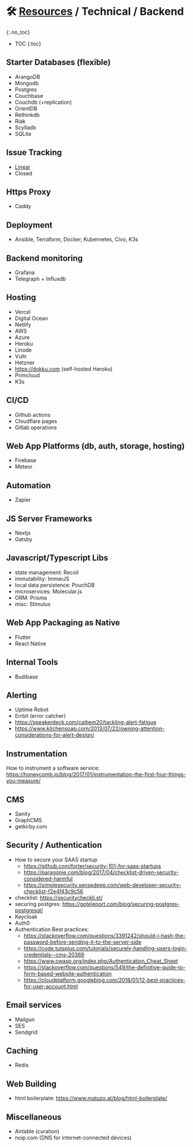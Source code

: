 
# 🛠 [Resources](/stack/README.md) / Technical / Backend
{:.no_toc}

* TOC
{:toc}


## Starter Databases (flexible)
- ArangoDB
- Mongodb
- Postgres
- Couchbase
- Couchdb (+replication)
- OrientDB
- Rethinkdb
- Riak
- Scylladb
- SQLite

## Issue Tracking
- [Linear](https://linear.app)
- Closed

## Https Proxy
- Caddy

## Deployment
- Ansible, Terraform, Docker, Kubernetes, Civo, K3s


## Backend monitoring
- Grafana
- Telegraph + Influxdb

## Hosting
- Vercel
- Digital Ocean
- Netlify
- AWS
- Azure
- Heroku
- Linode
- Vultr
- Hetzner 
- https://dokku.com (self-hosted Heroku)
- Primcloud
- K3s

## CI/CD
- Github actions
- Cloudflare pages
- Gitlab operations

## Web App Platforms (db, auth, storage, hosting)
- Firebase
- Meteor

## Automation
- Zapier

## JS Server Frameworks
- Nextjs
- Gatsby

## Javascript/Typescript Libs
- state management: Recoil
- immutability: ImmerJS
- local data persistence: PouchDB 
- microservices: Molecular.js
- ORM: Prisma
- misc: Stimulus

## Web App Packaging as Native
- Flutter
- React Native

## Internal Tools
- Budibase

## Alerting
- Uptime Robot
- Errbit (error catcher)
- https://speakerdeck.com/caitiem20/tackling-alert-fatigue
- https://www.kitchensoap.com/2013/07/22/owning-attention-considerations-for-alert-design/

## Instrumentation
How to instrument a software service: https://honeycomb.io/blog/2017/01/instrumentation-the-first-four-things-you-measure/

## CMS
- Sanity
- GraphCMS
- getkirby.com

## Security / Authentication
- How to secure your SAAS startup
  - https://github.com/forter/security-101-for-saas-startups  
  - https://paragonie.com/blog/2017/04/checklist-driven-security-considered-harmful
  - https://simplesecurity.sensedeep.com/web-developer-security-checklist-f2e4f43c9c56
- checklist: https://securitycheckli.st/
- securing postgres: https://goteleport.com/blog/securing-postgres-postgresql/
- Keycloak
- Auth0
- Authentication Best practices:
  - https://stackoverflow.com/questions/3391242/should-i-hash-the-password-before-sending-it-to-the-server-side
  - https://code.tutsplus.com/tutorials/securely-handling-users-login-credentials--cms-20369
  - https://www.owasp.org/index.php/Authentication_Cheat_Sheet
  - https://stackoverflow.com/questions/549/the-definitive-guide-to-form-based-website-authentication
  - https://cloudplatform.googleblog.com/2018/01/12-best-practices-for-user-account.html

## Email services
- Mailgun
- SES
- Sendgrid

## Caching
- Redis

## Web Building
- html boilerplate: https://www.matuzo.at/blog/html-boilerplate/

## Miscellaneous
- Airtable (curation)
- noip.com (DNS for internet-connected devices)
